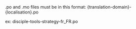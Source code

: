 .po and .mo files must be in this format:
{translation-domain}-{localisation}.po

ex:
disciple-tools-strategy-fr_FR.po
